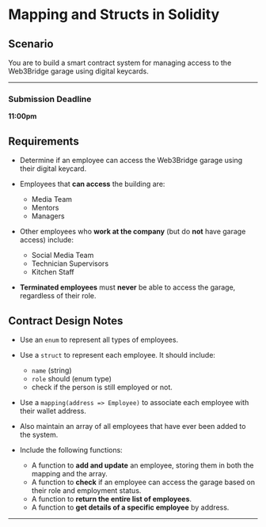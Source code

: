 # Mapping and Structs in Solidity

## Scenario

You are to build a smart contract system for managing access to the Web3Bridge garage using digital keycards.

---
### Submission Deadline

**11:00pm**

## Requirements

* Determine if an employee can access the Web3Bridge garage using their digital keycard.
* Employees that **can access** the building are:

  * Media Team
  * Mentors
  * Managers
* Other employees who **work at the company** (but do **not** have garage access) include:

  * Social Media Team
  * Technician Supervisors
  * Kitchen Staff
* **Terminated employees** must **never** be able to access the garage, regardless of their role.

## Contract Design Notes

* Use an `enum` to represent all types of employees.
* Use a `struct` to represent each employee. It should include:

  * `name` (string)
  * `role` should (enum type)
  * check if the person is still employed or not. 
* Use a `mapping(address => Employee)` to associate each employee with their wallet address.
* Also maintain an array of all employees that have ever been added to the system.
* Include the following functions:

  * A function to **add and update** an employee, storing them in both the mapping and the array.
  * A function to **check** if an employee can access the garage based on their role and employment status.
  * A function to **return the entire list of employees**.
  * A function to **get details of a specific employee** by address.

---

